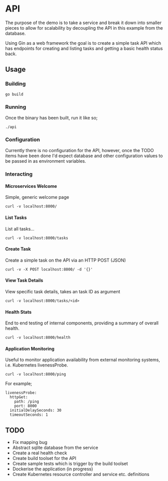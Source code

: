 # API

The purpose of the demo is to take a service and break it down into smaller pieces to allow for scalability by decoupling the API in this example from the database.

Using Gin as a web framework the goal is to create a simple task API which has endpoints for creating and listing tasks and getting a basic health status back.

## Usage

### Building

```
go build
```

### Running

Once the binary has been built, run it like so;

```
./api
```

### Configuration

Currently there is no configuration for the API, however, once the TODO items have been done I'd expect database and other configuration values to be passed in as environment variables.

### Interacting

#### Microservices Welcome
Simple, generic welcome page
```
curl -v localhost:8000/
```

#### List Tasks
List all tasks...
```
curl -v localhost:8000/tasks
```

#### Create Task
Create a simple task on the API via an HTTP POST (JSON)
```
curl -v -X POST localhost:8000/ -d '{}'
```

#### View Task Details
View specific task details, takes an task ID as argument
```
curl -v localhost:8000/tasks/<id>
```

#### Health Stats
End to end testing of internal components, providing a summary of overall health.
```
curl -v localhost:8000/health
```

#### Application Monitoring
Useful to monitor application availability from external monitoring systems, i.e. Kubernetes livenessProbe.
```
curl -v localhost:8000/ping
```

For example;

```
livenessProbe:
  httpGet:
    path: /ping
    port: 8000
  initialDelaySeconds: 30
  timeoutSeconds: 1
```

## TODO

- Fix mapping bug
- Abstract sqlite database from the service
- Create a real health check
- Create build toolset for the API
- Create sample tests which is trigger by the build toolset
- Dockerise the application (in progress)
- Create Kubernetes resource controller and service etc. definitions
